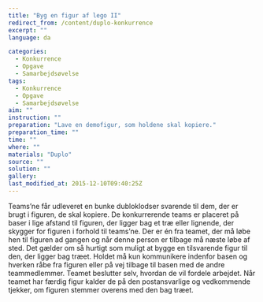 ```yaml
---
title: "Byg en figur af lego II"
redirect_from: /content/duplo-konkurrence
excerpt: ""
language: da

categories: 
  - Konkurrence
  - Opgave
  - Samarbejdsøvelse
tags: 
  - Konkurrence
  - Opgave
  - Samarbejdsøvelse
aim: ""
instruction: ""
preparation: "Lave en demofigur, som holdene skal kopiere."
preparation_time: ""
time: ""
where: ""
materials: "Duplo"
source: ""
solution: ""
gallery:
last_modified_at: 2015-12-10T09:40:25Z
---
```

Teams’ne får udleveret en bunke dubloklodser svarende til dem, der er brugt i figuren, de skal kopiere. De konkurrerende teams er placeret på baser i lige afstand til figuren, der ligger bag et træ eller lignende, der skygger for figuren i forhold til teams’ne. Der er én fra teamet, der må løbe hen til figuren ad gangen og når denne person er tilbage må næste løbe af sted. Det gælder om så hurtigt som muligt at bygge en tilsvarende figur til den, der ligger bag træet. Holdet må kun kommunikere indenfor basen og hverken råbe fra figuren eller på vej tilbage til basen med de andre teammedlemmer. Teamet beslutter selv, hvordan de vil fordele arbejdet. Når teamet har færdig figur kalder de på den postansvarlige og vedkommende tjekker, om figuren stemmer overens med den bag træet.
